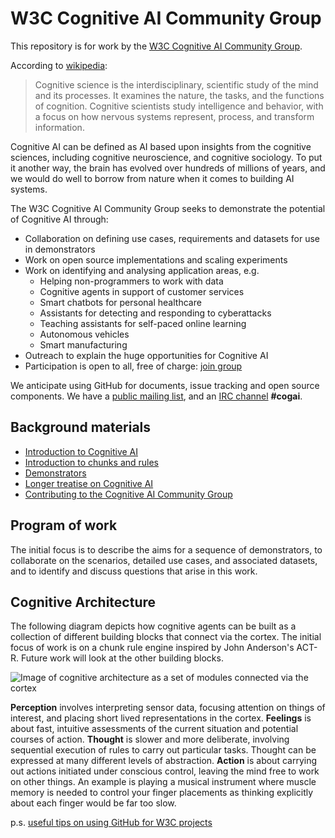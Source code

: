 # W3C Cognitive AI Community Group
This repository is for work by the [W3C Cognitive AI Community Group](https://www.w3.org/community/cogai/).

According to [wikipedia](https://en.wikipedia.org/wiki/Cognitive_science):

<blockquote>
Cognitive science is the interdisciplinary, scientific study of the mind and its processes. It examines the nature, the tasks, and the functions of cognition. Cognitive scientists study intelligence and behavior, with a focus on how nervous systems represent, process, and transform information.
</blockquote>

Cognitive AI can be defined as AI based upon insights from the cognitive sciences, including cognitive neuroscience, and cognitive sociology.  To put it another way, the brain has evolved over hundreds of millions of years, and we would do well to borrow from nature when it comes to building AI systems.

The W3C Cognitive AI Community Group seeks to demonstrate the potential of Cognitive AI through:

* Collaboration on defining use cases, requirements and datasets for use in demonstrators
* Work on open source implementations and scaling experiments
* Work on identifying and analysing application areas, e.g.
  * Helping non-programmers to work with data
  * Cognitive agents in support of customer services 
  * Smart chatbots for personal healthcare
  * Assistants for detecting and responding to cyberattacks
  * Teaching assistants for self-paced online learning
  * Autonomous vehicles
  * Smart manufacturing
* Outreach to explain the huge opportunities for Cognitive AI
* Participation is open to all, free of charge: [join group](https://www.w3.org/community/cogai/join)

We anticipate using GitHub for documents, issue tracking and open source components. We have a [public mailing list](https://lists.w3.org/Archives/Public/public-cogai/), and an [IRC channel](https://www.w3.org/wiki/IRC) **#cogai**.

## Background materials

* [Introduction to Cognitive AI](https://www.w3.org/Data/demos/chunks/chunks-20200110.pdf)
* [Introduction to chunks and rules](https://www.w3.org/Data/demos/chunks/chunks-20200110.pdf)
* [Demonstrators](demos/README.md)
* [Longer treatise on Cognitive AI](https://www.w3.org/Data/demos/chunks/chunks.html)
* [Contributing to the Cognitive AI Community Group](Contributing.md)

## Program of work

The initial focus is to describe the aims for a sequence of demonstrators, to collaborate on the scenarios, detailed use cases, and associated datasets, and to identify and discuss questions that arise in this work.

## Cognitive Architecture

The following diagram depicts how cognitive agents can be built as a collection of different building blocks that connect via the cortex. The initial focus of work is on a chunk rule engine inspired by John Anderson's ACT-R. Future work will look at the other building blocks.

![Image of cognitive architecture as a set of modules connected via the cortex](https://www.w3.org/Data/demos/chunks/cogai.png)

**Perception** involves interpreting sensor data, focusing attention on things of interest, and placing short lived representations in the cortex. **Feelings** is about fast, intuitive assessments of the current situation and potential courses of action. **Thought** is slower and more deliberate, involving sequential execution of rules to carry out particular tasks. Thought can be expressed at many different levels of abstraction. **Action** is about carrying out actions initiated under conscious control, leaving the mind free to work on other things. An example is playing a musical instrument where muscle memory is needed to control your finger placements as thinking explicitly about each finger would be far too slow. 

p.s. [useful tips on using GitHub for W3C projects](https://w3c.github.io/)
